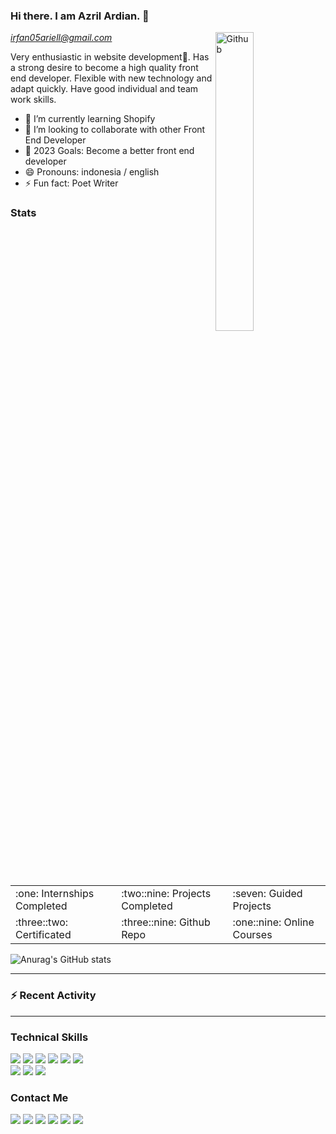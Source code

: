 ### Hi there. I am Azril Ardian. 👋
*irfan05ariell@gmail.com*
<img width="35%" align="right" alt="Github" src="https://user-images.githubusercontent.com/48678280/88862734-4903af80-d201-11ea-968b-9c939d88a37c.gif" />

Very enthusiastic in website development💙. Has a strong desire to become a high quality front end developer. Flexible with new technology and adapt quickly. Have good individual and team work skills.

-   🌱 I’m currently learning Shopify
-   👯 I’m looking to collaborate with other Front End Developer
-   🥅 2023 Goals: Become a better front end developer
-   😄 Pronouns: indonesia / english
-   ⚡ Fun fact: Poet Writer

### Stats
<table>
  <tr>
    <td> :one: Internships Completed </td>
    <td> :two::nine: Projects Completed </td>
    <td>  :seven: Guided Projects  </td>
  </tr>
  <tr>
    <td>  :three::two: Certificated  </td>
    <td>  :three::nine: Github Repo </td>
    <td>  :one::nine: Online Courses  </td>
  </tr>
</table>

![Anurag's GitHub stats](https://github-readme-stats.vercel.app/api?username=azrilardian05&show_icons=true)


---

### :zap: Recent Activity

<!--START_SECTION:activity-->
<!--END_SECTION:activity-->

---

### Technical Skills
<img src = "https://img.shields.io/badge/-HTML5-E34F26?style=flat&logo=html5&logoColor=white"> <img src = "https://img.shields.io/badge/-CSS3-1572B6?style=flat&logo=css3&logoColor=white"> <img src="https://img.shields.io/badge/-Bootstrap-563D7C?style=flat&logo=bootstrap&logoColor=white"> <img src="https://img.shields.io/badge/-JavaScript-black?style=flat&logo=javascript&logoColor=eed718">
<img src="https://img.shields.io/badge/-React-161616?style=flat&logo=react&logoColor=00d9ff">
<img src="https://img.shields.io/badge/-Problem%20Solving-ffa804?style=flat"> </br>
<img src="https://img.shields.io/badge/-Microsoft%20Word-164ead?style=flat&logo=microsoft%20word"> <img src="https://img.shields.io/badge/-Microsoft%20Excel-026f39?style=flat&logo=microsoft%20excel"> <img src="https://img.shields.io/badge/-Microsoft%20PowerPoint-b9361a?style=flat&logo=microsoft%20powerpoint">

### Contact Me

[<img src="https://img.shields.io/badge/gmail-red.svg?&style=for-the-badge&logo=gmail&logoColor=white" />](mailto:irfan05ariell@gmail.com) [<img src="https://img.shields.io/badge/twitter-%231DA1F2.svg?&style=for-the-badge&logo=twitter&logoColor=white" />](https://twitter.com/azrilardian) [<img src="https://img.shields.io/badge/linkedin-%230077B5.svg?&style=for-the-badge&logo=linkedin&logoColor=white" />](https://www.linkedin.com/in/azril-ardian-03b7471a7/) [<img src = "https://img.shields.io/badge/instagram-%23E4405F.svg?&style=for-the-badge&logo=instagram&logoColor=white">](https://www.instagram.com/hi_reeve) [<img src = "https://img.shields.io/badge/facebook-%231877F2.svg?&style=for-the-badge&logo=facebook&logoColor=white">](https://www.facebook.com/azril.ardian.1/) [<img src ="https://img.shields.io/badge/Website-Azrilardian-blue.svg?&style=for-the-badge">](https://azrilardian.vercel.app/)
